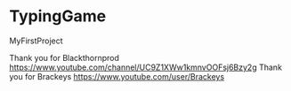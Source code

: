 # TypingGame
MyFirstProject

Thank you for Blackthornprod https://www.youtube.com/channel/UC9Z1XWw1kmnvOOFsj6Bzy2g
Thank you for Brackeys https://www.youtube.com/user/Brackeys
